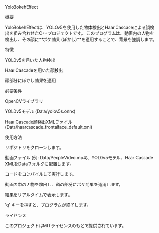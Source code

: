 YoloBokehEffect

概要

YoloBokehEffectは、YOLOv5を使用した物体検出とHaar Cascadeによる顔検出を組み合わせたC++プロジェクトです。
このプログラムは、動画内の人物を検出し、その顔に**ボケ効果 (ぼかし)**を適用することで、背景を強調します。

特徴

YOLOv5を用いた人物検出

Haar Cascadeを用いた顔検出

顔部分にぼかし効果を適用

必要条件

OpenCVライブラリ

YOLOv5モデル (Data/yolov5s.onnx)

Haar Cascade顔検出XMLファイル (Data/haarcascade_frontalface_default.xml)

使用方法

リポジトリをクローンします。

動画ファイル (例: Data/PeopleVideo.mp4)、YOLOv5モデル、Haar Cascade XMLをDataフォルダに配置します。

コードをコンパイルして実行します。

動画の中の人物を検出し、顔の部分にボケ効果を適用します。

結果をリアルタイムで表示します。

'q' キーを押すと、プログラムが終了します。

ライセンス

このプロジェクトはMITライセンスのもとで提供されています。

